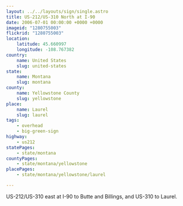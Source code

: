 ```yaml
---
layout: ../../layouts/sign/single.astro
title: US-212/US-310 North at I-90
date: 2006-07-01 00:00:00 +0000 +0000
imageid: "1280755003"
flickrid: "1280755003"
location:
    latitude: 45.660997
    longitude: -108.767382
country:
    name: United States
    slug: united-states
state:
    name: Montana
    slug: montana
county:
    name: Yellowstone County
    slug: yellowstone
place:
    name: Laurel
    slug: laurel
tags:
    - overhead
    - big-green-sign
highway:
    - us212
statePages:
    - state/montana
countyPages:
    - state/montana/yellowstone
placePages:
    - state/montana/yellowstone/laurel

---
```

US-212/US-310 east at I-90 to Butte and Billings, and US-310 to Laurel.